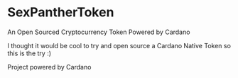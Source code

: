 # SexPantherToken
An Open Sourced Cryptocurrency Token Powered by Cardano

I thought it would be cool to try and open source a Cardano Native Token so this is the try :)

Project powered by Cardano
